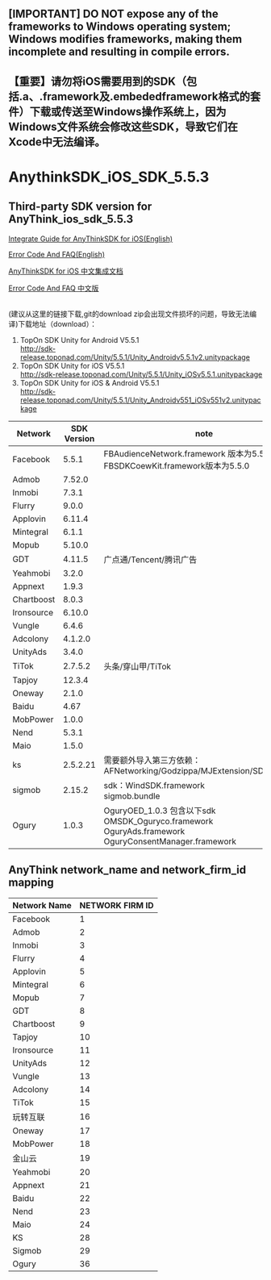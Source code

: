 ## [IMPORTANT] DO NOT expose any of the frameworks to Windows operating system; Windows modifies frameworks, making them incomplete and resulting in compile errors.
## 【重要】请勿将iOS需要用到的SDK（包括.a、.framework及.embededframework格式的套件）下载或传送至Windows操作系统上，因为Windows文件系统会修改这些SDK，导致它们在Xcode中无法编译。
# AnythinkSDK_iOS_SDK_5.5.3
## Third-party SDK version for AnyThink_ios_sdk_5.5.3

[Integrate Guide for AnyThinkSDK for iOS(English)](iOS_Doc_EN/iOS_Integration_Guide.md)

[Error Code And FAQ(English)](iOS_Doc_EN/Error_Code_and_FAQ.md)

[AnyThinkSDK for iOS 中文集成文档](iOS_Doc_CHN/iOS_Integration_Guide.md)

[Error Code And FAQ 中文版](iOS_Doc_CHN/Error_Code_and_FAQ.md)

<br>
(建议从这里的链接下载,git的download zip会出现文件损坏的问题，导致无法编译)下载地址（download）：<br>

1. TopOn SDK Unity for Android V5.5.1  
http://sdk-release.toponad.com/Unity/5.5.1/Unity_Androidv5.5.1v2.unitypackage <br>
2. TopOn SDK Unity for iOS  V5.5.1  
http://sdk-release.toponad.com/Unity/5.5.1/Unity_iOSv5.5.1.unitypackage <br>
3. TopOn SDK Unity for iOS & Android  V5.5.1  
http://sdk-release.toponad.com/Unity/5.5.1/Unity_Androidv551_iOSv551v2.unitypackage <br>



| Network | SDK Version | note |
|---|---|---|
| Facebook | 5.5.1 |FBAudienceNetwork.framework 版本为5.5.1<br>FBSDKCoewKit.framework版本为5.5.0|
| Admob | 7.52.0 ||
| Inmobi | 7.3.1 ||
| Flurry | 9.0.0 ||
| Applovin | 6.11.4 ||
| Mintegral | 6.1.1 ||
| Mopub | 5.10.0 ||
| GDT | 4.11.5 |广点通/Tencent/腾讯广告|
| Yeahmobi | 3.2.0 ||
| Appnext | 1.9.3 ||
| Chartboost | 8.0.3 ||
| Ironsource | 6.10.0 ||
| Vungle | 6.4.6 ||
| Adcolony | 4.1.2.0 ||
| UnityAds | 3.4.0 ||
| TiTok | 2.7.5.2 |头条/穿山甲/TiTok|
| Tapjoy | 12.3.4 ||
| Oneway | 2.1.0 ||
| Baidu | 4.67 ||
| MobPower | 1.0.0 ||
| Nend | 5.3.1 ||
| Maio | 1.5.0 ||
| ks | 2.5.2.21 |需要额外导入第三方依赖：<br> AFNetworking/Godzippa/MJExtension/SDWebImage|
| sigmob | 2.15.2 |sdk：WindSDK.framework <br>sigmob.bundle|
| Ogury | 1.0.3 |OguryOED_1.0.3 包含以下sdk<br>OMSDK_Oguryco.framework<br>OguryAds.framework<br>OguryConsentManager.framework|


## AnyThink network_name and network_firm_id mapping

| Network Name| NETWORK FIRM ID|
|---|---|
|Facebook | 1 |
|Admob | 2 |
|Inmobi | 3 | 
|Flurry| 4 | 
|Applovin| 5 | 
|Mintegral | 6 |
|Mopub | 7 |
|GDT | 8|
|Chartboost | 9| 
|Tapjoy | 10 |
|Ironsource | 11|
|UnityAds | 12 |
|Vungle | 13 | 
|Adcolony | 14 | 
|TiTok|15|
|玩转互联 | 16 |
|Oneway|17|
|MobPower | 18 |
|金山云 | 19 |
|Yeahmobi|20|
|Appnext|21|
|Baidu|22|
|Nend|23|
|Maio|24|
|KS|28|
|Sigmob|29|
|Ogury|36|

